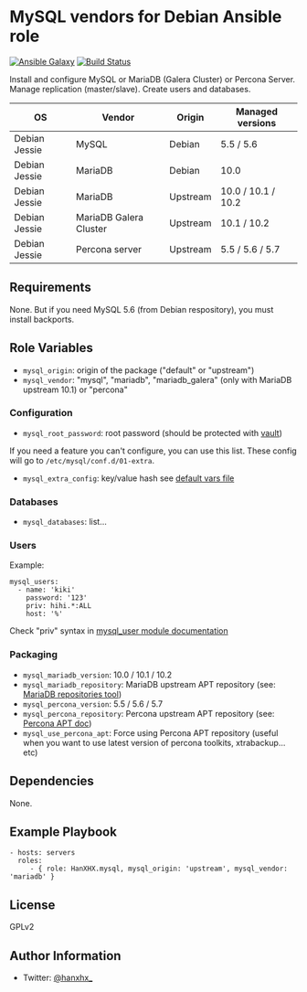 MySQL vendors for Debian Ansible role
======================================

[![Ansible Galaxy](http://img.shields.io/badge/ansible--galaxy-HanXHX.mysql-blue.svg)](https://galaxy.ansible.com/HanXHX/mysql) [![Build Status](https://travis-ci.org/HanXHX/ansible-mysql.svg?branch=master)](https://travis-ci.org/HanXHX/ansible-mysql)

Install and configure MySQL or MariaDB (Galera Cluster) or Percona Server. Manage replication (master/slave). Create users and databases.

| OS              | Vendor                  | Origin    | Managed versions     |
| --------------- | ----------------------- | --------- | -------------------  |
| Debian Jessie   | MySQL                   | Debian    | 5.5 / 5.6            |
| Debian Jessie   | MariaDB                 | Debian    | 10.0                 |
| Debian Jessie   | MariaDB                 | Upstream  | 10.0 / 10.1 / 10.2   |
| Debian Jessie   | MariaDB Galera Cluster  | Upstream  | 10.1 / 10.2          |
| Debian Jessie   | Percona server          | Upstream  | 5.5 / 5.6 / 5.7      |

Requirements
------------

None. But if you need MySQL 5.6 (from Debian respository), you must install backports.

Role Variables
--------------

- `mysql_origin`: origin of the package ("default" or "upstream")
- `mysql_vendor`: "mysql", "mariadb", "mariadb\_galera" (only with MariaDB upstream 10.1) or "percona"

### Configuration

- `mysql_root_password`: root password (should be protected with [vault](http://docs.ansible.com/playbooks_vault.html))

If you need a feature you can't configure, you can use this list. These config will go to `/etc/mysql/conf.d/01-extra`.

- `mysql_extra_config`: key/value hash see [default vars file](defaults/main.yml)

### Databases

- `mysql_databases`: list...

### Users

Example:

```
mysql_users:
  - name: 'kiki'
    password: '123'
    priv: hihi.*:ALL
    host: '%'
```

Check "priv" syntax in [mysql\_user module documentation](http://docs.ansible.com/mysql_user_module.html)

### Packaging

- `mysql_mariadb_version`: 10.0 / 10.1 / 10.2
- `mysql_mariadb_repository`: MariaDB upstream APT repository (see: [MariaDB repositories tool](http://mariadb.org/mariadb/repositories/))
- `mysql_percona_version`: 5.5 / 5.6 / 5.7
- `mysql_percona_repository`: Percona upstream APT repository (see: [Percona APT doc](http://www.percona.com/doc/percona-server/5.5/installation/apt_repo.html))
- `mysql_use_percona_apt`: Force using Percona APT repository (useful when you want to use latest version of percona toolkits, xtrabackup... etc)

Dependencies
------------

None.

Example Playbook
----------------

    - hosts: servers
      roles:
         - { role: HanXHX.mysql, mysql_origin: 'upstream', mysql_vendor: 'mariadb' }

License
-------

GPLv2

Author Information
------------------

- Twitter: [@hanxhx_](https://twitter.com/hanxhx_)
